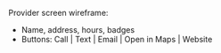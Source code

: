 Provider screen wireframe:
- Name, address, hours, badges
- Buttons: Call | Text | Email | Open in Maps | Website
